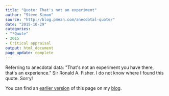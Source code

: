```yaml
---
title: "Quote: That's not an experiment"
author: "Steve Simon"
source: "http://blog.pmean.com/anecdotal-quote/"
date: "2015-10-29"
categories:
- "*Quote"
- 2015
- Critical appraisal
output: html_document
page_update: complete
---
```


Referring to anecdotal data: "That's not an experiment you have there, that's an experience." Sir Ronald A. Fisher. I do not know where I found this quote. Sorry!

<!---more--->

You can find an [earlier version][sim1] of this page on my [blog][sim2].

[sim1]: http://blog.pmean.com/anecdotal-quote/
[sim2]: http://blog.pmean.com
